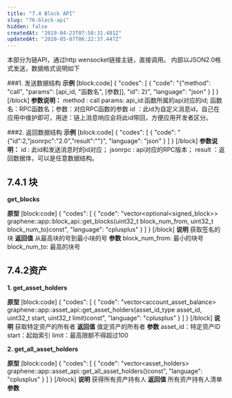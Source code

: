 ```yaml
---
title: "7.4 Block API"
slug: "76-block-api"
hidden: false
createdAt: "2019-04-23T07:58:31.401Z"
updatedAt: "2020-05-07T06:22:37.447Z"
---
```

本部分为链API，通过http wensocket链接主链，直接调用。
内部以JSON2.0格式发送，数据格式说明如下
 
###1. 发送数据结构
**示例**
[block:code]
{
  "codes": [
    {
      "code": "{\"method\": \"call\", \"params\": [api_id, \"函数名\", [参数]], \"id\": 2}",
      "language": "json"
    }
  ]
}
[/block]
**参数说明：**
method : call
params: api_id:函数所属的api对应的id; 函数名：RPC函数名；参数：对应RPC函数的参数
id ：此id为自定义消息id，自己在应用中维护即可，用途：链上消息响应会将此id带回，方便应用开发者区分。

###2. 返回数据结构
**示例**
[block:code]
{
  "codes": [
    {
      "code": "{\"id\":2,\"jsonrpc\":\"2.0\",\"result\":\"\"}",
      "language": "json"
    }
  ]
}
[/block]
**参数说明：**
id : 此id和发送消息时的id对应；
jsonrpc : api对应的RPC版本；
result ：返回数据体，可以是任意数据结构。


## 7.4.1 块

**get_blocks**

**原型**
[block:code]
{
  "codes": [
    {
      "code": "vector<optional<signed_block>> graphene::app::block_api::get_blocks(uint32_t block_num_from, uint32_t block_num_to)const",
      "language": "cplusplus"
    }
  ]
}
[/block]
**说明**
获取签名的块
**返回值**
从最高块的号到最小块的号
**参数**
block_num_from: 最小的块号 
block_num_to: 最高的块号

## 7.4.2资产

**1. get_asset_holders** 

**原型**
[block:code]
{
  "codes": [
    {
      "code": "vector<account_asset_balance> graphene::app::asset_api::get_asset_holders(asset_id_type asset_id, uint32_t start, uint32_t limit)const",
      "language": "cplusplus"
    }
  ]
}
[/block]
**说明**
获取特定资产的所有者
**返回值**
值定资产的所有者
**参数**
asset_id：特定资产ID
start：起始索引
limit：最高限额不得超过100

**2. get_all_asset_holders** 

**原型**
[block:code]
{
  "codes": [
    {
      "code": "vector<asset_holders> graphene::app::asset_api::get_all_asset_holders()const",
      "language": "cplusplus"
    }
  ]
}
[/block]
**说明**
获得所有资产持有人
**返回值**
所有资产持有人清单
**参数**